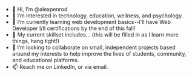 - 👋 Hi, I’m @alexpenrod
- 👀 I’m interested in technology, education, wellness, and psychology.
- 🌱 I’m currently learning web development basics--I'll have Web Developer I/II certifications by the end of this fall!
- 💫 My current skillset includes... (this will be filled in as I learn more things, hang tight!)
- 💞️ I’m looking to collaborate on small, independent projects based around my interests to help improve the lives of students, community, and educational platforms.
- 📫 Reach me on LinkedIn, or via email.

<!---
alexpenrod/alexpenrod is a ✨ special ✨ repository because its `README.md` (this file) appears on your GitHub profile.
You can click the Preview link to take a look at your changes.
--->
